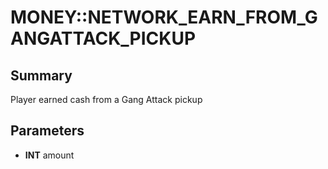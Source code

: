 # MONEY::NETWORK_EARN_FROM_GANGATTACK_PICKUP

## Summary
Player earned cash from a Gang Attack pickup

## Parameters
* **INT** amount